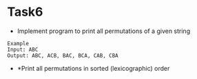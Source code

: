 # Task6
* Implement program to print all permutations of a given string
```
Example  
Input: ABC
Output: ABC, ACB, BAC, BCA, CAB, CBA
```
* *Print all permutations in sorted (lexicographic) order


